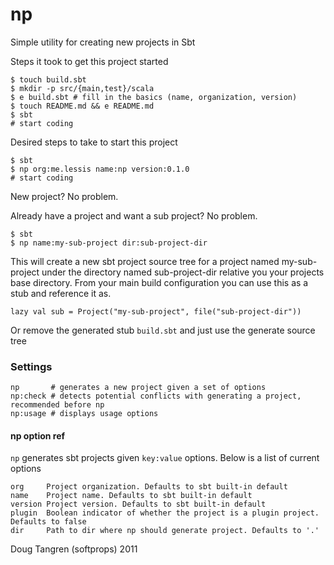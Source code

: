 # np

Simple utility for creating new projects in Sbt

Steps it took to get this project started

    $ touch build.sbt
    $ mkdir -p src/{main,test}/scala
    $ e build.sbt # fill in the basics (name, organization, version)
    $ touch README.md && e README.md
    $ sbt
    # start coding

Desired steps to take to start this project

    $ sbt
    $ np org:me.lessis name:np version:0.1.0
    # start coding

New project? No problem.

Already have a project and want a sub project? No problem.

    $ sbt
    $ np name:my-sub-project dir:sub-project-dir

This will create a new sbt project source tree for a project named my-sub-project under
the directory named sub-project-dir relative you your projects base directory. From your main build configuration you can use this as a stub and reference it as.

    lazy val sub = Project("my-sub-project", file("sub-project-dir"))

Or remove the generated stub `build.sbt` and just use the generate source tree

### Settings

    np       # generates a new project given a set of options
    np:check # detects potential conflicts with generating a project, recommended before np
    np:usage # displays usage options

#### np option ref

`np` generates sbt projects given `key:value` options. Below is a list of current options

    org     Project organization. Defaults to sbt built-in default
    name    Project name. Defaults to sbt built-in default
    version Project version. Defaults to sbt built-in default
    plugin  Boolean indicator of whether the project is a plugin project. Defaults to false
    dir     Path to dir where np should generate project. Defaults to '.'

Doug Tangren (softprops) 2011

